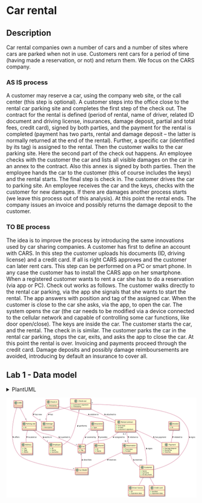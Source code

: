 # Car rental

## Description

Car rental companies own a number of cars and a number of sites where cars are parked when not in use. Customers rent cars for a period of time (having made a reservation, or not) and return them. 
We focus on the CARS company.

### AS IS process
A customer may reserve a car, using the company web site, or the call center (this step is optional). 
A customer steps into the office close to the rental car parking site and completes the first step of the check out. The contract for the rental is defined (period of rental, name of driver, related ID document and driving license, insurances, damage deposit, partial and total fees, credit card), signed by both parties, and the payment for the rental is completed (payment has two parts, rental and damage deposit – the latter is normally returned at the end of the rental).  Further, a specific car (identified by its tag) is assigned to the rental. 
Then the customer walks to the car parking site. Here the second part of the check out happens. 
An employee checks with the customer the car and lists all visible damages on the car in an annex to the contract. Also this annex is signed by both parties. Then the employee hands the car to the customer (this of course includes the keys) and the rental starts.
The final step is check in. The customer drives the car to parking site. An employee receives the car and the keys, checks with the customer for new damages. If there are damages another process starts (we leave this process out of this analysis). At this point the rental ends. The company issues an invoice and possibly returns the damage deposit to the customer.

### TO BE process
The idea is to improve the process by introducing the same innovations used by car sharing companies. 
A customer has first to define an account with CARS. In this step the customer uploads his documents (ID, driving license) and a credit card. If all is right CARS approves and the customer can later rent cars. This step can be performed on a PC or smart phone. In any case the customer has to install the CARS app on her smartphone. 
When a registered customer wants to rent a car she has to do a reservation (via app or PC). 
Check out works as follows. The customer walks directly to the rental car parking, via the app she signals that she wants to start the rental. The app answers with position and tag of the assigned car. 
When the customer is close to the car she asks, via the app, to open the car. The system opens the car (the car needs to be modified via a device connected to the cellular network and capable of controlling some car functions, like door open/close).  The keys are inside the car. The customer starts the car, and the rental. 
The check in is similar. The customer parks the car in the rental car parking, stops the car, exits, and asks the app to close the car. At this point the rental is over. 
Invoicing and payments proceed through the credit card. 
Damage deposits and possibly damage reimboursements are avoided, introducing by default an insurance to cover all.

## Lab 1 - Data model

<details>
  <summary>PlantUML</summary>
  
  ```plantuml:car_rental
  ' CARS company
  class CARS
  class "Parking site" as ParkingSite
  class Address
  class Employee
  class Car
  class "Car Model" as CarModel
  CARS o-- "*" ParkingSite
  CARS -- "*" CarModel : offers >
  ParkingSite -- "*" Car : is parked in <
  ParkingSite -- "*" Employee : works in <
  ParkingSite -- Address : located at >
  Car "*" -- CarModel : describes <
  Car : +Tag
  ParkingSite : +ID
  Address : +City
  Address : +Type
  Address : +Name
  Employee : +ID
  Employee : +Name
  Employee : +Surname
  
  ' Insurances
  class Insurer
  class Insurance
  Insurance "*" -- Insurer : provides >
  Insurance "*" -- Car : covered by <
  Insurer : +ID
  Insurer : +Name
  Insurance : +Type
  
  ' Customer
  class Customer
  class "Driver license" as DriverLicense
  class "Credit card" as CreditCard
  Customer -- DriverLicense
  Customer -- CreditCard
  Customer : +Name
  Customer : +Surname
  Customer : +ID document
  DriverLicense : +ID
  DriverLicense : +Expiration date
  
  ' Reservation
  class Reservation
  Reservation "*" -- Customer : reserves <
  Reservation -- CarModel : reserves >
  Reservation : +Start date
  Reservation : +End date
  
  ' Check-out - Part 1
  class "Rental contract" as RentalContract
  class Payment
  RentalContract "*" -- Customer : signs <
  RentalContract "0..1" -- "0..1" Reservation : relative to >
  RentalContract -- Payment : has payment >
  RentalContract -- Car : assigned to <
  RentalContract : +Start date
  RentalContract : +End date
  RentalContract : +Customer's signature
  CreditCard : +Number
  CreditCard : +Expiration date
  Payment : +Damage deposit
  Payment : +Partial fee
  Payment : +Total fee
  
  ' Check-out - Part 2
  class "Check-out" as Checkout
  class Damage
  Checkout -- RentalContract : attached to >
  Checkout -- "*" Damage : has >
  Checkout "*" -- Customer : signs <
  Checkout "*" -- Employee : performs <
  Checkout : +Customer's signature
  Damage : +Description
  
  ' Check-in
  class "Check-in" as Checkin
  Checkin -- RentalContract : relative to >
  Checkin -- "*" Damage : has new >
  Checkin : +End date
  
  ' Invoice
  class Invoice
  Invoice -- Payment : related to >
  Invoice : +ID
  ``` 
</details>

![](plantuml/car_rental.svg)
